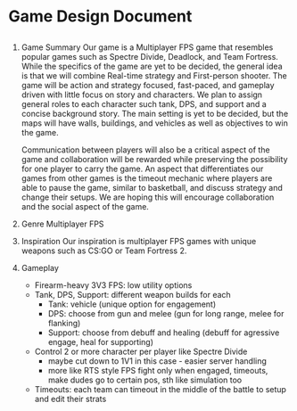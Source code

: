 # Game Design Document
## 
1. Game Summary
   Our game is a Multiplayer FPS game that resembles popular games such as Spectre Divide, Deadlock, and Team Fortress.
   While the specifics of the game are yet to be decided, the general idea is that we will combine Real-time strategy and First-person shooter.
   The game will be action and strategy focused, fast-paced, and gameplay driven with little focus on story and characters.
   We plan to assign general roles to each character such tank, DPS, and support and a concise background story.
   The main setting is yet to be decided, but the maps will have walls, buildings, and vehicles as well as objectives to win the game.

   Communication between players will also be a critical aspect of the game and collaboration will be rewarded while preserving the possibility for one player to carry the game.
   An aspect that differentiates our games from other games is the timeout mechanic where players are able to pause the game, similar to basketball, and discuss strategy and change their setups. We are hoping this will encourage collaboration and the social aspect of the game.

3. Genre
   Multiplayer FPS
4. Inspiration
   Our inspiration is multiplayer FPS games with unique weapons such as CS:GO or Team Fortress 2.
   
5. Gameplay
    * Firearm-heavy 3V3 FPS: low utility options
    * Tank, DPS, Support: different weapon builds for each
        - Tank: vehicle (unique option for engagement)
        - DPS: choose from gun and melee (gun for long range, melee for flanking)
        - Support: choose from debuff and healing (debuff for agressive engage, heal for supporting)
    * Control 2 or more character per player like Spectre Divide
        - maybe cut down to 1V1 in this case - easier server handling
        - more like RTS style FPS
            fight only when engaged, timeouts, make dudes go to certain pos, sth like simulation too
    * Timeouts: each team can timeout in the middle of the battle to setup and edit their strats
